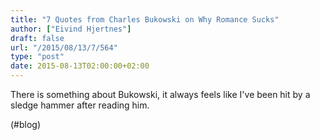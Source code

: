 ```yaml
---
title: "7 Quotes from Charles Bukowski on Why Romance Sucks"
author: ["Eivind Hjertnes"]
draft: false
url: "/2015/08/13/7/564"
type: "post"
date: 2015-08-13T02:00:00+02:00
---
```


There is something about Bukowski, it always feels like I've been hit by
a sledge hammer after reading him.

(#blog)
